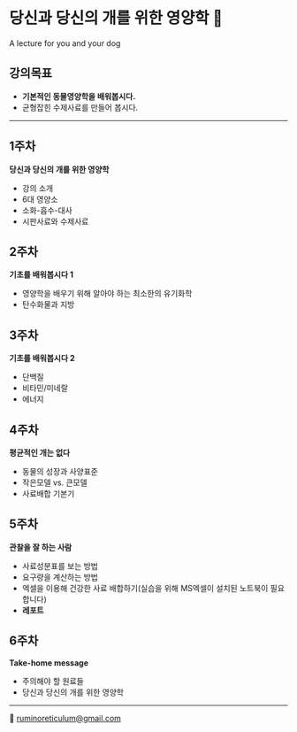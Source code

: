 # 당신과 당신의 개를 위한 영양학 :dog:  
A lecture for you and your dog  
## 강의목표
- **기본적인 동물영양학을 배워봅시다.**  
- 균형잡힌 수제사료를 만들어 봅시다.  

---------------------------------------

## 1주차  
**당신과 당신의 개를 위한 영양학**  
- 강의 소개  
- 6대 영양소  
- 소화-흡수-대사  
- 시판사료와 수제사료  

## 2주차  
**기초를 배워봅시다 1**  
- 영양학을 배우기 위해 알아야 하는 최소한의 유기화학
- 탄수화물과 지방  

## 3주차  
**기초를 배워봅시다 2**  
- 단백질  
- 비타민/미네랄  
- 에너지  

## 4주차  
**평균적인 개는 없다**  
- 동물의 성장과 사양표준  
- 작은모델 vs. 큰모델  
- 사료배합 기본기  

## 5주차  
**관찰을 잘 하는 사람**  
- 사료성분표를 보는 방법  
- 요구량을 계산하는 방법  
- 엑셀을 이용해 건강한 사료 배합하기(실습을 위해 MS엑셀이 설치된 노트북이 필요합니다)    
- **레포트**

## 6주차  
**Take-home message**  
- 주의해야 할 원료들  
- 당신과 당신의 개를 위한 영양학  

---------------------------------------
💌 ruminoreticulum@gmail.com
